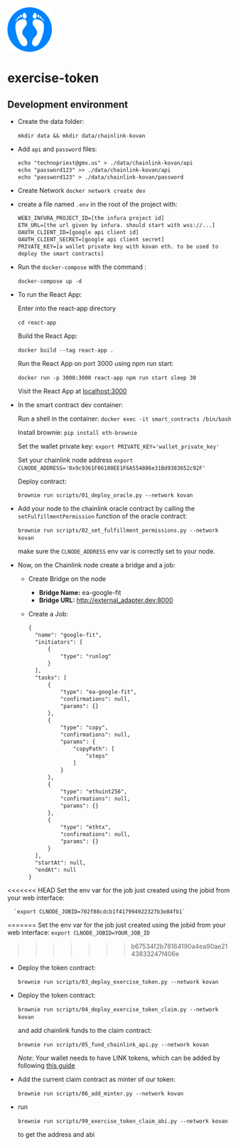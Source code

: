 <div align=”center”>
  <img src="/react-app/src/components/logo.png" width="100" height="100">

  <h1>
    exercise-token
  </h1>
</div>

## Development environment

- Create the data folder:

  `mkdir data && mkdir data/chainlink-kovan`


- Add `api` and `password` files:

  ```
  echo "technopriest@gmx.us" > ./data/chainlink-kovan/api
  echo "password123" >> ./data/chainlink-kovan/api
  echo "password123" > ./data/chainlink-kovan/password
  ```

- Create Network `docker network create dev`

- create a file named `.env` in the root of the project with:

  ```
  WEB3_INFURA_PROJECT_ID=[the infura project id]
  ETH_URL=[the url given by infura. should start with wss://...]
  OAUTH_CLIENT_ID=[google api client id]
  OAUTH_CLIENT_SECRET=[google api client secret]
  PRIVATE_KEY=[a wallet private key with kovan eth. to be used to deploy the smart contracts]
  ```


- Run the `docker-compose` with the command :

  `docker-compose up -d`

- To run the React App:

  Enter into the react-app directory

  `cd react-app`

  Build the React App:

  `docker build --tag react-app .`

  Run the React App on port 3000 using npm run start:

  `docker run -p 3000:3000 react-app npm run start sleep 30`

  Visit the React App at [localhost:3000](http://localhost:3000/)

- In the smart contract dev container:

  Run a shell in the container:
  `docker exec -it smart_contracts /bin/bash`

  Install brownie: `pip install eth-brownie`

  Set the wallet private key: `export PRIVATE_KEY='wallet_private_key'`

  Set your chainlink node address `export CLNODE_ADDRESS='0x9c9361F06180EE1F6A554886e31Bd9383652c92F'`

  Deploy contract:

    ```
    brownie run scripts/01_deploy_oracle.py --network kovan
    ```

- Add your node to the chainlink oracle contract by calling the `setFulfillmentPermission` function of the oracle contract:

  `brownie run scripts/02_set_fulfillment_permissions.py --network kovan`

  make sure the `CLNODE_ADDRESS` env var is correctly set to your node.


- Now, on the Chainlink node create a bridge and a job:

    - Create Bridge on the node

      - **Bridge Name:** ea-google-fit
      - **Bridge URL:** http://external_adapter.dev:8000

    - Create a Job:
      ```
      {
        "name": "google-fit",
      	"initiators": [
      		{
      			"type": "runlog"
      		}
      	],
      	"tasks": [
      		{
      			"type": "ea-google-fit",
      			"confirmations": null,
      			"params": {}
      		},
      		{
      			"type": "copy",
      			"confirmations": null,
      			"params": {
      				"copyPath": [
      					"steps"
      				]
      			}
      		},
      		{
      			"type": "ethuint256",
      			"confirmations": null,
      			"params": {}
      		},
      		{
      			"type": "ethtx",
      			"confirmations": null,
      			"params": {}
      		}
      	],
      	"startAt": null,
      	"endAt": null
      }
      ```

<<<<<<< HEAD
      Set the env var for the job just created using the jobid from your web interface:

      `export CLNODE_JOBID=702f88cdcb1f417994922327b3e84fb1`
=======
      Set the env var for the job just created using the jobid from your web interface: `export CLNODE_JOBID=YOUR_JOB_ID`
>>>>>>> b67534f2b78164190a4ea90ae2143833247f406e


- Deploy the token contract:

  `brownie run scripts/03_deploy_exercise_token.py --network kovan`


- Deploy the token contract:

  `brownie run scripts/04_deploy_exercise_token_claim.py --network kovan`

  and add chainlink funds to the claim contract:

  `brownie run scripts/05_fund_chainlink_api.py --network kovan`

  *Note:* Your wallet needs to have LINK tokens, which can be added by following [this guide](https://docs.chain.link/docs/acquire-link)

- Add the current claim contract as minter of our token:

  `brownie run scripts/06_add_minter.py --network kovan`

- run

  `brownie run scripts/99_exercise_token_claim_abi.py --network kovan`

  to get the address and abi

